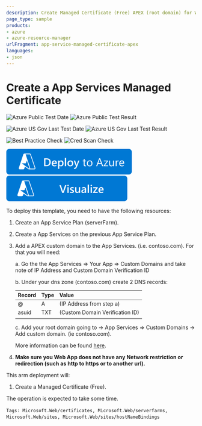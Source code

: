 ```yaml
---
description: Create Managed Certificate (Free) APEX (root domain) for WebApp
page_type: sample
products:
- azure
- azure-resource-manager
urlFragment: app-service-managed-certificate-apex
languages:
- json
---
```

# Create a App Services Managed Certificate

![Azure Public Test Date](https://azurequickstartsservice.blob.core.windows.net/badges/quickstarts/microsoft.web/app-service-managed-certificate-apex/PublicLastTestDate.svg)
![Azure Public Test Result](https://azurequickstartsservice.blob.core.windows.net/badges/quickstarts/microsoft.web/app-service-managed-certificate-apex/PublicDeployment.svg)

![Azure US Gov Last Test Date](https://azurequickstartsservice.blob.core.windows.net/badges/quickstarts/microsoft.web/app-service-managed-certificate-apex/FairfaxLastTestDate.svg)
![Azure US Gov Last Test Result](https://azurequickstartsservice.blob.core.windows.net/badges/quickstarts/microsoft.web/app-service-managed-certificate-apex/FairfaxDeployment.svg)

![Best Practice Check](https://azurequickstartsservice.blob.core.windows.net/badges/quickstarts/microsoft.web/app-service-managed-certificate-apex/BestPracticeResult.svg)
![Cred Scan Check](https://azurequickstartsservice.blob.core.windows.net/badges/quickstarts/microsoft.web/app-service-managed-certificate-apex/CredScanResult.svg)

[![Deploy To Azure](https://raw.githubusercontent.com/Azure/azure-quickstart-templates/master/1-CONTRIBUTION-GUIDE/images/deploytoazure.svg?sanitize=true)](https://portal.azure.com/#create/Microsoft.Template/uri/https%3A%2F%2Fraw.githubusercontent.com%2FAzure%2Fazure-quickstart-templates%2Fmaster%2Fquickstarts%2Fmicrosoft.web%2Fapp-service-managed-certificate-apex%2Fazuredeploy.json) [![Visualize](https://raw.githubusercontent.com/Azure/azure-quickstart-templates/master/1-CONTRIBUTION-GUIDE/images/visualizebutton.svg?sanitize=true)](http://armviz.io/#/?load=https%3A%2F%2Fraw.githubusercontent.com%2FAzure%2Fazure-quickstart-templates%2Fmaster%2Fquickstarts%2Fmicrosoft.web%2Fapp-service-managed-certificate-apex%2Fazuredeploy.json)

To deploy this template, you need to have the following resources:

1. Create an App Service Plan (serverFarm).
2. Create a App Services on the previous App Service Plan.
3. Add a APEX custom domain to the App Services. (i.e. contoso.com).  For that you will need:

    a. Go the the App Services => Your App => Custom Domains and take note of IP Address and Custom Domain Verification ID

    b. Under your dns zone (contoso.com) create 2 DNS records:

    | Record | Type | Value                           |
    | -------| ---- | ------------------------------- |
    | @      |   A  |  (IP Address from step a)       |
    | asuid  | TXT  |  (Custom Domain Verification ID)|
    |        |      |                                 |

    c. Add your root domain going to -> App Services => Custom Domains -> Add custom domain. (ie contoso.com).

    More information can be found [here](https://docs.microsoft.com/azure/app-service/app-service-web-tutorial-custom-domain?tabs=cname).

4. **Make sure you Web App does not have any Network restriction or redirection (such as http to https or to another url).**

This arm deployment will:

1. Create a Managed Certificate (Free).

The operation is expected to take some time.

`Tags: Microsoft.Web/certificates, Microsoft.Web/serverfarms, Microsoft.Web/sites, Microsoft.Web/sites/hostNameBindings`
